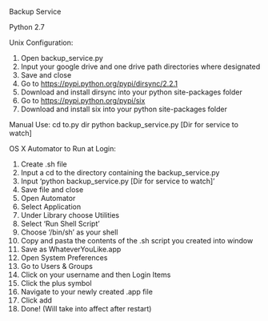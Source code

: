 Backup Service

Python 2.7

Unix Configuration:
1.	Open backup_service.py
2.	Input your google drive and one drive path directories where designated
3.	Save and close
4.	Go to https://pypi.python.org/pypi/dirsync/2.2.1
5.	Download and install dirsync into your python site-packages folder
6.	Go to https://pypi.python.org/pypi/six
7.	Download and install six into your python site-packages folder

Manual Use:
cd to.py dir
python backup_service.py [Dir for service to watch]

OS X Automator to Run at Login:
1.	Create .sh file
2.	Input a cd to the directory containing the backup_service.py
3.	Input ‘python backup_service.py [Dir for service to watch]’
4.	Save file and close
5.	Open Automator
6.	Select Application
7.	Under Library choose Utilities
8.	Select ‘Run Shell Script’
9.	Choose ‘/bin/sh’ as your shell
10.	Copy and pasta the contents of the .sh script you created into window
11.	Save as WhateverYouLike.app 
12.	Open System Preferences
13.	Go to Users & Groups
14.	Click on your username and then Login Items
15.	Click the plus symbol
16.	Navigate to your newly created .app file
17.	Click add
18.	Done! (Will take into affect after restart)

